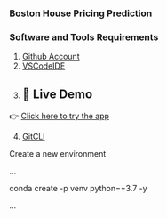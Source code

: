 ### Boston House Pricing Prediction

### Software and Tools Requirements

1. [Github Account](https://github.com)
2. [VSCodeIDE](https://code.visualstudio.com/)
3. ## 🔗 Live Demo

👉 [Click here to try the app]([https://your-streamlit-url.streamlit.app](https://boston-xlpfw2yzgc2ehx7dnb83ox.streamlit.app/))

4. [GitCLI](https://git-scm.com/book/en/v2/Getting-Started-The-Command-Line)

Create a new environment

...

conda create -p venv python==3.7 -y

...

